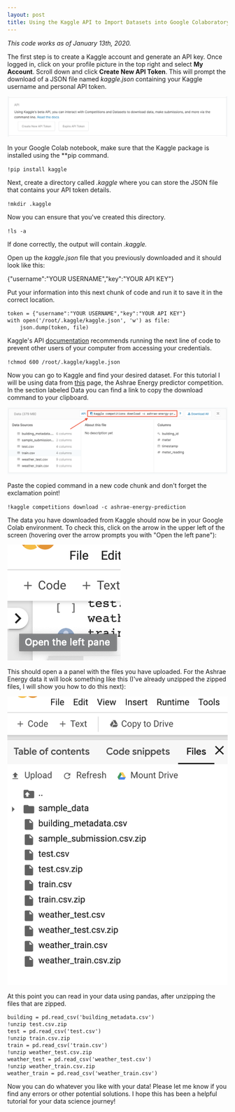 ```yaml
---
layout: post
title: Using the Kaggle API to Import Datasets into Google Colaboratory
---
```


*This code works as of January 13th, 2020.*

The first step is to create a Kaggle account and generate an API key. Once logged in, click on your profile picture in the top right and select **My Account**. Scroll down and click **Create New API Token**. This will prompt the download of a JSON file named *kaggle.json* containing your Kaggle username and personal API token.

![](/img/blog1_1.png)

In your Google Colab notebook, make sure that the Kaggle package is installed using the **pip command.

`!pip install kaggle`

Next, create a directory called *.kaggle* where you can store the JSON file that contains your API token details.

`!mkdir .kaggle`

Now you can ensure that you've created this directory.

`!ls -a`

If done correctly, the output will contain *.kaggle.*

Open up the *kaggle.json* file that you previously downloaded and it should look like this:

{"username":"YOUR USERNAME","key":"YOUR API KEY"}

Put your information into this next chunk of code and run it to save it in the correct location.

```import json
token = {"username":"YOUR USERNAME","key":"YOUR API KEY"}
with open('/root/.kaggle/kaggle.json', 'w') as file:
    json.dump(token, file)
```

Kaggle's API [documentation](https://github.com/Kaggle/kaggle-api) recommends running the next line of code to prevent other users of your computer from accessing your credentials.

`!chmod 600 /root/.kaggle/kaggle.json`

Now you can go to Kaggle and find your desired dataset. For this tutorial I will be using data from [this](https://www.kaggle.com/c/ashrae-energy-prediction/data) page, the Ashrae Energy predictor competition. In the section labeled Data you can find a link to copy the download command to your clipboard.

![](/img/blog1_2.png)

Paste the copied command in a new code chunk and don't forget the exclamation point!

`!kaggle competitions download -c ashrae-energy-prediction`

The data you have downloaded from Kaggle should now be in your Google Colab environment. To check this, click on the arrow in the upper left of the screen (hovering over the arrow prompts you with "Open the left pane"):

![](/img/blog1_3.png)

This should open a a panel with the files you have uploaded. For the Ashrae Energy data it will look something like this (I've already unzipped the zipped files, I will show you how to do this next):

![](/img/blog1_4.png)

At this point you can read in your data using pandas, after unzipping the files that are zipped.

```import pandas as pd
building = pd.read_csv('building_metadata.csv')
!unzip test.csv.zip
test = pd.read_csv('test.csv')
!unzip train.csv.zip
train = pd.read_csv('train.csv')
!unzip weather_test.csv.zip
weather_test = pd.read_csv('weather_test.csv')
!unzip weather_train.csv.zip
weather_train = pd.read_csv('weather_train.csv')
```

Now you can do whatever you like with your data! Please let me know if you find any errors or other potential solutions. I hope this has been a helpful tutorial for your data science journey!
